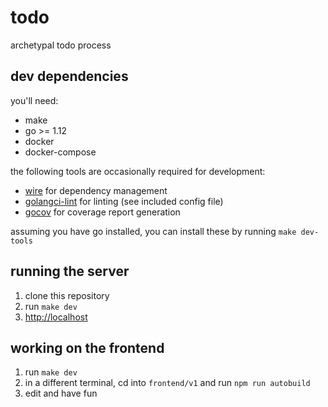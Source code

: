 # todo

archetypal todo process

## dev dependencies

you'll need:

- make
- go >= 1.12
- docker
- docker-compose

the following tools are occasionally required for development:

- [wire](https://github.com/google/wire) for dependency management
- [golangci-lint](https://github.com/golangci/golangci-lint) for linting (see included config file)
- [gocov](https://github.com/axw/gocov) for coverage report generation

assuming you have go installed, you can install these by running `make dev-tools`

## running the server

1. clone this repository
2. run `make dev`
3. [http://localhost](http://localhost)

## working on the frontend

1. run `make dev`
2. in a different terminal, cd into `frontend/v1` and run `npm run autobuild`
3. edit and have fun
